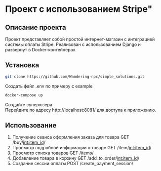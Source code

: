 # Проект с использованием Stripe"

## Описание проекта

Проект представляет собой простой интернет-магазин с интеграцией системы оплаты Stripe. Реализован с использованием Django и развернут в Docker-контейнерах.

## Установка

```bash
git clone https://github.com/Wandering-npc/simple_solutions.git
```
Создать файл .env по примеру с example
```bash
docker-compose up
```
Создайте суперюзера  
Перейдите по адресу http://localhost:8081/ для доступа к приложению.
## Использование
1. Получение сеанса оформления заказа для товара
GET /buy/<int:item_id>/
2. Просмотр подробной информации о товаре
GET /item/<int:item_id>/
3. Просмотр списка товаров
GET /items/
4. Добавление товара в корзину
GET /add_to_order/<int:item_id>/
5. Создание сессии оплаты
POST /create_payment_session/